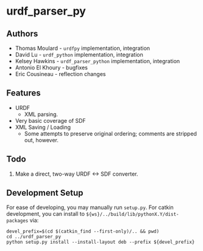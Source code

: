 # urdf_parser_py

## Authors

*	Thomas Moulard - `urdfpy` implementation, integration
*	David Lu - `urdf_python` implementation, integration
*	Kelsey Hawkins - `urdf_parser_python` implementation, integration
*	Antonio El Khoury - bugfixes
*	Eric Cousineau - reflection changes

## Features

* 	URDF
	* XML parsing. 
* 	Very basic coverage of SDF
*	XML Saving / Loading
	* Some attempts to preserve original ordering; comments are stripped out,
    however.

## Todo

1.	Make a direct, two-way URDF <-> SDF converter.

## Development Setup

For ease of developing, you may manually run `setup.py`.
For catkin development, you can install to
`${ws}/../build/lib/pythonX.Y/dist-packages` via:

	devel_prefix=$(cd $(catkin_find --first-only)/.. && pwd)
	cd ../urdf_parser_py
	python setup.py install --install-layout deb --prefix ${devel_prefix}
